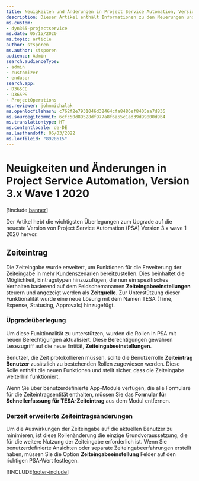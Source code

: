 ```yaml
---
title: Neuigkeiten und Änderungen in Project Service Automation, Version 3.x wave 1 2020
description: Dieser Artikel enthält Informationen zu den Neuerungen und Änderungen in Project Service Automation Version 3 wave 1 2020.
ms.custom:
- dyn365-projectservice
ms.date: 05/15/2020
ms.topic: article
author: stsporen
ms.author: stsporen
audience: Admin
search.audienceType:
- admin
- customizer
- enduser
search.app:
- D365CE
- D365PS
- ProjectOperations
ms.reviewer: johnmichalak
ms.openlocfilehash: c762f2e7931046d32464cfa8486ef8405aa7d836
ms.sourcegitcommit: 6cfc50d89528df977a8f6a55c1ad39d99800d9b4
ms.translationtype: HT
ms.contentlocale: de-DE
ms.lasthandoff: 06/03/2022
ms.locfileid: "8928615"
---
```

# <a name="whats-new-or-changed-in-project-service-automation-version-3-wave-1-2020"></a>Neuigkeiten und Änderungen in Project Service Automation, Version 3.x Wave 1 2020

[!include [banner](../includes/psa-now-project-operations.md)]

Der Artikel hebt die wichtigsten Überlegungen zum Upgrade auf die neueste Version von Project Service Automation (PSA) Version 3.x wave 1 2020 hervor.

## <a name="time-entry"></a>Zeiteintrag
Die Zeiteingabe wurde erweitert, um Funktionen für die Erweiterung der Zeiteingabe in mehr Kundenszenarien bereitzustellen. Dies beinhaltet die Möglichkeit, Eintragstypen hinzuzufügen, die nun ein spezifisches Verhalten basierend auf dem Feldschemanamen **Zeiteingabeeinstellungen** steuern und angezeigt werden als **Zeitquelle**. Zur Unterstützung dieser Funktionalität wurde eine neue Lösung mit dem Namen TESA (Time, Expense, Statusing, Approvals) hinzugefügt.

### <a name="upgrade-consideration"></a>Üpgradeüberlegung
Um diese Funktionalität zu unterstützen, wurden die Rollen in PSA mit neuen Berechtigungen aktualisiert. Diese Berechtigungen gewähren Lesezugriff auf die neue Entität, **Zeiteingabeeinstellungen**.

Benutzer, die Zeit protokollieren müssen, sollte die Benutzerrolle **Zeiteintrag Benutzer** zusätzlich zu bestehenden Rollen zugewiesen werden. Diese Rolle enthält die neuen Funktionen und stellt sicher, dass die Zeiteingabe weiterhin funktioniert.

Wenn Sie über benutzerdefinierte App-Module verfügen, die alle Formulare für die Zeiteintragsentität enthalten, müssen Sie das **Formular für Schnellerfassung für TESA-Zeiteintrag** aus dem Modul entfernen.

### <a name="currently-extended-time-entry-changes"></a>Derzeit erweiterte Zeiteintragsänderungen
Um die Auswirkungen der Zeiteingabe auf die aktuellen Benutzer zu minimieren, ist diese Rollenänderung die einzige Grundvoraussetzung, die für die weitere Nutzung der Zeiteingabe erforderlich ist. Wenn Sie benutzerdefinierte Ansichten oder separate Zeiteingabeerfahrungen erstellt haben, müssen Sie die Option **Zeiteingabeeinstellung** Felder auf den richtigen PSA-Wert festlegen.


[!INCLUDE[footer-include](../includes/footer-banner.md)]

